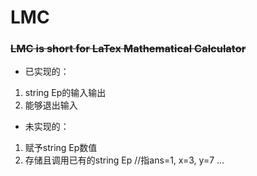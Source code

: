 # LMC
### ~~LMC is short for LaTex Mathematical Calculator~~
+ 已实现的：
1. string Ep的输入输出  
2. 能够退出输入  
+ 未实现的：
1. 赋予string Ep数值  
2. 存储且调用已有的string Ep //指ans=1, x=3, y=7 ...

